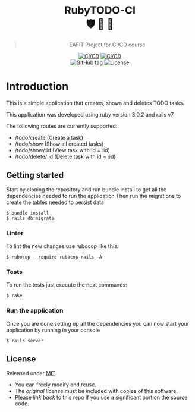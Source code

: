 <div align="center">

# RubyTODO-CI <br> :shield: :badger: :mage:

> EAFIT Project for CI/CD course

[![CI/CD](https://github.com/urregozw/RubyTODO-CI/actions/workflows/rubyonrailsCI.yml/badge.svg)](https://github.com/urregozw/RubyTODO-CI/actions/workflows/rubyonrailsCI.yml)
[![CI/CD](https://github.com/urregozw/RubyTODO-CI/actions/workflows/rubyonrailsCD.yml/badge.svg)](https://github.com/urregozw/RubyTODO-CI/actions/workflows/rubyonrailsCD.yml)
<br>
[![GitHub tag](https://img.shields.io/github/tag/urregozw/RubyTODO-CI)]()
[![License](https://img.shields.io/badge/License-MIT-blue)](#license "Go to license section")
</div>

# Introduction
This is a simple application that creates, shows and deletes TODO tasks.

This application was developed using ruby version 3.0.2 and rails v7

The following routes are currently supported:

* /todo/create     (Create a task)
* /todo/show       (Show all created tasks)
* /todo/show/:id   (View task with id = :id)
* /todo/delete/:id (Delete task with id = :id)

## Getting started

Start by cloning the repository and run bundle install to get all the dependencies needed to run the application
Then run the migrations to create the tables needed to persist data

```console
$ bundle install
$ rails db:migrate
```

### Linter
To lint the new changes use rubocop like this:

```console
$ rubocop --require rubocop-rails -A
```

### Tests
To run the tests just execute the next commands:

```console
$ rake
```

### Run the application

Once you are done setting up all the dependencies you can now start your application by running in your console

```console
$ rails server
```

## License

Released under [MIT](/LICENSE).

- You can freely modify and reuse.
- The _original license_ must be included with copies of this software.
- Please _link back_ to this repo if you use a significant portion the source code.
